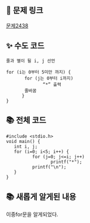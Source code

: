 ## 🔗 문제 링크
[문제2438](https://www.acmicpc.net/problem/2557)


## ✨ 수도 코드

```
줄과 별이 될 i, j 선언

for (i는 0부터 5미만 까지) {
       for (j는 0부터 i까지)
              “*” 출력
       줄바꿈
      }
}
```


## 📚 전체 코드

```
#include <stdio.h>
void main() {
   int i, j;
   for (i=0; i<5; i++) {
          for (j=0; j<=i; j++)
                 printf("*");
          printf("\n");
   }
}
```

## 📚 새롭게 알게된 내용

이중for문을 알게되었다.
